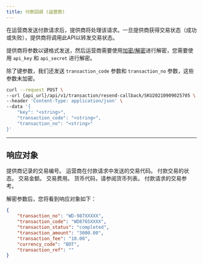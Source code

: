 ```yaml
---
title: 付款回调 (运营商)
---
```


<x-row>
<x-col class="md:max-w-lg">

在运营商发送付款请求后，提供商将处理该请求。一旦提供商获得交易状态（成功或失败），提供商将调用此API以转发交易状态。

提供商将参数以键格式发送，然后运营商需要使用[加密/解密](/api/authentication)进行解密，您需要使用 `api_key` 和 `api_secret` 进行解密。

除了键参数，我们还发送 `transaction_code` 参数和 `transaction_no` 参数，这些参数未加密。

</x-col>
<x-col sticky>

```bash title="cURL"
curl --request POST \
--url {api_url}/api/v1/transaction/resend-callback/SKU20210909025705 \
--header 'Content-Type: application/json' \
--data '{
    "key": "<string>",
    "transaction_code": "<string>",
    "transaction_no": "<string>"
}'
```

</x-col>
</x-row>

---

<x-row>
<x-col class="md:max-w-lg">

## 响应对象

<x-properties>
  <x-property name="transaction_no" type="string">
    提供商记录的交易编号。
  </x-property>
  <x-property name="transaction_code" type="string">
    运营商在付款请求中发送的交易代码。
  </x-property>
  <x-property name="transaction_status" type="integer">
    付款交易的状态。
  </x-property>
  <x-property name="transaction_amount" type="double">
    交易金额。
  </x-property>
  <x-property name="transaction_fee" type="double">
    交易费用。
  </x-property>
  <x-property name="currency_code" type="string">
    货币代码，请参阅货币列表。
  </x-property>
  <x-property name="transaction_ref" type="double">
    付款请求的交易参考。
  </x-property>
</x-properties>

</x-col>
<x-col sticky>

解密参数后，您将看到响应对象如下：

```json
{
    "transaction_no": "WD-987XXXXX",
    "transaction_code": "WD8765XXXX",
    "transaction_status": "completed",
    "transaction_amount": "3000.00",
    "transaction_fee": "10.00",
    "currency_code": "BDT",
    "transaction_ref": ""
}
```

</x-col>
</x-row>